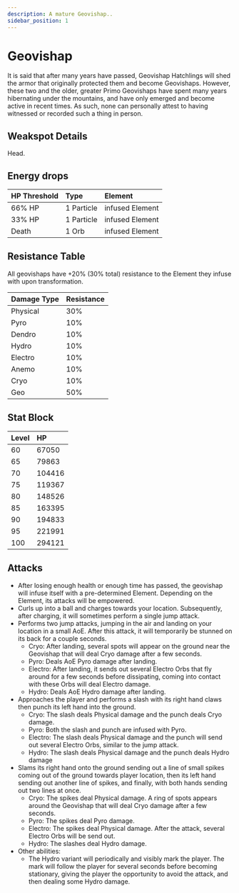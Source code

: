 ```yaml
---
description: A mature Geovishap..
sidebar_position: 1
---
```


# Geovishap

It is said that after many years have passed, Geovishap Hatchlings will shed the armor that originally protected them and become Geovishaps. However, these two and the older, greater Primo Geovishaps have spent many years hibernating under the mountains, and have only emerged and become active in recent times. As such, none can personally attest to having witnessed or recorded such a thing in person.

## Weakspot Details

Head.

## Energy drops

| HP Threshold | Type       | Element         |
| :----------- | :--------- | :-------------- |
| 66% HP       | 1 Particle | infused Element |
| 33% HP       | 1 Particle | infused Element |
| Death        | 1 Orb      | infused Element |

## Resistance Table

All geovishaps have +20% (30% total) resistance to the Element they infuse with upon transformation.

| Damage Type | Resistance |
| :---------- | :--------- |
| Physical    | 30%        |
| Pyro        | 10%        |
| Dendro      | 10%        |
| Hydro       | 10%        |
| Electro     | 10%        |
| Anemo       | 10%        |
| Cryo        | 10%        |
| Geo         | 50%        |

## Stat Block

| Level | HP     |
| :---- | :----- |
| 60    | 67050  |
| 65    | 79863  |
| 70    | 104416 |
| 75    | 119367 |
| 80    | 148526 |
| 85    | 163395 |
| 90    | 194833 |
| 95    | 221991 |
| 100   | 294121 |

## Attacks

* After losing enough health or enough time has passed, the geovishap will infuse itself with a pre-determined Element. Depending on the Element, its attacks will be empowered.
* Curls up into a ball and charges towards your location. Subsequently, after charging, it will sometimes perform a single jump attack.
* Performs two jump attacks, jumping in the air and landing on your location in a small AoE. After this attack, it will temporarily be stunned on its back for a couple seconds.
  * Cryo: After landing, several spots will appear on the ground near the Geovishap that will deal Cryo damage after a few seconds.
  * Pyro: Deals AoE Pyro damage after landing.
  * Electro: After landing, it sends out several Electro Orbs that fly around for a few seconds before dissipating, coming into contact with these Orbs will deal Electro damage.
  * Hydro: Deals AoE Hydro damage after landing.
* Approaches the player and performs a slash with its right hand claws then punch its left hand into the ground.
  * Cryo: The slash deals Physical damage and the punch deals Cryo damage.
  * Pyro: Both the slash and punch are infused with Pyro.
  * Electro: The slash deals Physical damage and the punch will send out several Electro Orbs, similar to the jump attack.
  * Hydro: The slash deals Physical damage and the punch deals Hydro damage
* Slams its right hand onto the ground sending out a line of small spikes coming out of the ground towards player location, then its left hand sending out another line of spikes, and finally, with both hands sending out two lines at once.
  * Cryo: The spikes deal Physical damage. A ring of spots appears around the Geovishap that will deal Cryo damage after a few seconds.
  * Pyro: The spikes deal Pyro damage.
  * Electro: The spikes deal Physical damage. After the attack, several Electro Orbs will be send out.
  * Hydro: The slashes deal Hydro damage.
* Other abilities:
  * The Hydro variant will periodically and visibly mark the player. The mark will follow the player for several seconds before becoming stationary, giving the player the opportunity to avoid the attack, and then dealing some Hydro damage.
